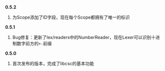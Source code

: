 **0.5.2**

1. 为Scope添加了ID字段，现在每个Scope都拥有了唯一的标识

**0.5.1**

1. Bug修复：更新了lex/readers中的NumberReader，现在Lexer可以识别十进制数字前方的`+-`前缀

**0.5.0**

1. 首次发布的版本，完成了libcsc的基本功能